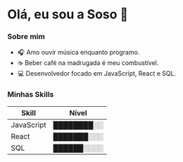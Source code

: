 

# Olá, eu sou a Soso 👋

### Sobre mim
- 🎧 Amo ouvir música enquanto programo.
- ☕ Beber café na madrugada é meu combustível.
- 💻 Desenvolvedor focado em JavaScript, React e SQL.

### Minhas Skills

| Skill     | Nível       |
| --------- | ----------- |
| JavaScript| ████████░░  |
| React     | ███████░░░  |
| SQL       | ██████░░░░  |




